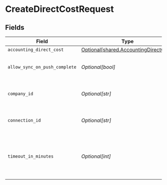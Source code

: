 # CreateDirectCostRequest


## Fields

| Field                                                                                    | Type                                                                                     | Required                                                                                 | Description                                                                              | Example                                                                                  |
| ---------------------------------------------------------------------------------------- | ---------------------------------------------------------------------------------------- | ---------------------------------------------------------------------------------------- | ---------------------------------------------------------------------------------------- | ---------------------------------------------------------------------------------------- |
| `accounting_direct_cost`                                                                 | [Optional[shared.AccountingDirectCost]](undefined/models/shared/accountingdirectcost.md) | :heavy_minus_sign:                                                                       | N/A                                                                                      |                                                                                          |
| `allow_sync_on_push_complete`                                                            | *Optional[bool]*                                                                         | :heavy_minus_sign:                                                                       | Allow a sync upon push completion.                                                       |                                                                                          |
| `company_id`                                                                             | *Optional[str]*                                                                          | :heavy_check_mark:                                                                       | Unique identifier for a company.                                                         | 8a210b68-6988-11ed-a1eb-0242ac120002                                                     |
| `connection_id`                                                                          | *Optional[str]*                                                                          | :heavy_check_mark:                                                                       | Unique identifier for a connection.                                                      | 2e9d2c44-f675-40ba-8049-353bfcb5e171                                                     |
| `timeout_in_minutes`                                                                     | *Optional[int]*                                                                          | :heavy_minus_sign:                                                                       | Time limit for the push operation to complete before it is timed out.                    |                                                                                          |